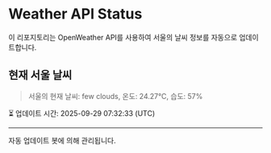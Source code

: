 
# Weather API Status

이 리포지토리는 OpenWeather API를 사용하여 서울의 날씨 정보를 자동으로 업데이트합니다.

## 현재 서울 날씨
> 서울의 현재 날씨: few clouds, 온도: 24.27°C, 습도: 57%

⏳ 업데이트 시간: 2025-09-29 07:32:33 (UTC)

---
자동 업데이트 봇에 의해 관리됩니다.

